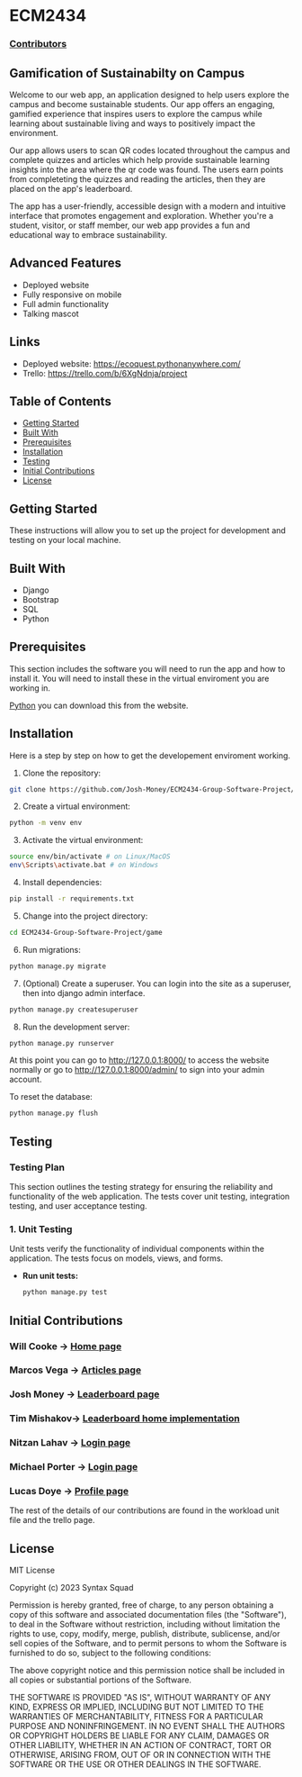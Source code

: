 # ECM2434

### [Contributors](https://github.com/Josh-Money/ECM2434-Group-Software-Project/graphs/contributors)

## Gamification of Sustainabilty on Campus

Welcome to our web app, an application designed to help users explore the campus and become sustainable students. Our app offers an engaging, gamified experience that inspires users to explore the campus while learning about sustainable living and ways to positively impact the environment.

Our app allows users to scan QR codes located throughout the campus and complete quizzes and articles which help provide sustainable learning insights into the area where the qr code was found. The users earn points from completeting the quizzes and reading the articles, then they are placed on the app's leaderboard.

The app has a user-friendly, accessible design with a modern and intuitive interface that promotes engagement and exploration. Whether you're a student, visitor, or staff member, our web app provides a fun and educational way to embrace sustainability.

## Advanced Features

- Deployed website
- Fully responsive on mobile
- Full admin functionality
- Talking mascot

## Links
- Deployed website: https://ecoquest.pythonanywhere.com/
- Trello: https://trello.com/b/6XgNdnja/project

## Table of Contents

- [Getting Started](#getting-started)
- [Built With](#built-with)
- [Prerequisites](#prerequisites)
- [Installation](#installation)
- [Testing](#testing)
- [Initial Contributions](#initial-contributions)
- [License](#license)

## Getting Started

These instructions will allow you to set up the project for development and testing on your local machine.

## Built With

- Django
- Bootstrap
- SQL
- Python

## Prerequisites

This section includes the software you will need to run the app and how to install it. You will need to install these in the virtual enviroment you are working in.

[Python](https://www.python.org/) you can download this from the website.

## Installation

Here is a step by step on how to get the developement enviroment working.

1. Clone the repository:

  ```bash
  git clone https://github.com/Josh-Money/ECM2434-Group-Software-Project/
  ```

2. Create a virtual environment:

  ```bash
  python -m venv env
  ```

3. Activate the virtual environment:

  ```bash
  source env/bin/activate # on Linux/MacOS
  env\Scripts\activate.bat # on Windows
  ```

4. Install dependencies:

  ```bash
  pip install -r requirements.txt
  ```

5. Change into the project directory:

  ```bash
  cd ECM2434-Group-Software-Project/game
  ```

6. Run migrations:

  ```bash
  python manage.py migrate
  ```

7. (Optional) Create a superuser. You can login into the site as a superuser, then into django admin interface.

  ```bash
  python manage.py createsuperuser
  ```

8. Run the development server:

  ```bash
  python manage.py runserver
  ```

  At this point you can go to http://127.0.0.1:8000/ to access the website normally or go to http://127.0.0.1:8000/admin/ to sign into your admin account.

To reset the database:

```bash
python manage.py flush
```

## Testing

### Testing Plan

This section outlines the testing strategy for ensuring the reliability and functionality of the web application. The tests cover unit testing, integration testing, and user acceptance testing.

### 1. Unit Testing  
Unit tests verify the functionality of individual components within the application. The tests focus on models, views, and forms.

- **Run unit tests:**
  ```bash
  python manage.py test

## Initial Contributions

### Will Cooke -> [Home page](https://github.com/Josh-Money/ECM2434-Group-Software-Project/tree/main/game/home)

### Marcos Vega -> [Articles page](https://github.com/Josh-Money/ECM2434-Group-Software-Project/tree/main/game/articles)

### Josh Money -> [Leaderboard page](https://github.com/Josh-Money/ECM2434-Group-Software-Project/tree/main/game/leaderboard)

### Tim Mishakov-> [Leaderboard home implementation](https://github.com/Josh-Money/ECM2434-Group-Software-Project/tree/main/game/home)

### Nitzan Lahav -> [Login page](https://github.com/Josh-Money/ECM2434-Group-Software-Project/tree/main/game/login)

### Michael Porter -> [Login page](https://github.com/Josh-Money/ECM2434-Group-Software-Project/tree/main/game/login)

### Lucas Doye -> [Profile page](https://github.com/Josh-Money/ECM2434-Group-Software-Project/tree/main/game/profile)

The rest of the details of our contributions are found in the workload unit file and the trello page.

## License

MIT License

Copyright (c) 2023 Syntax Squad

Permission is hereby granted, free of charge, to any person obtaining a copy of this software and associated documentation files (the "Software"), to deal in the Software without restriction, including without limitation the rights to use, copy, modify, merge, publish, distribute, sublicense, and/or sell copies of the Software, and to permit persons to whom the Software is furnished to do so, subject to the following conditions:

The above copyright notice and this permission notice shall be included in all copies or substantial portions of the Software.

THE SOFTWARE IS PROVIDED "AS IS", WITHOUT WARRANTY OF ANY KIND, EXPRESS OR IMPLIED, INCLUDING BUT NOT LIMITED TO THE WARRANTIES OF MERCHANTABILITY, FITNESS FOR A PARTICULAR PURPOSE AND NONINFRINGEMENT. IN NO EVENT SHALL THE AUTHORS OR COPYRIGHT HOLDERS BE LIABLE FOR ANY CLAIM, DAMAGES OR OTHER LIABILITY, WHETHER IN AN ACTION OF CONTRACT, TORT OR OTHERWISE, ARISING FROM, OUT OF OR IN CONNECTION WITH THE SOFTWARE OR THE USE OR OTHER DEALINGS IN THE SOFTWARE.
